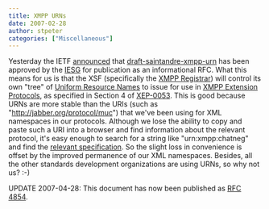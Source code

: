 ```yaml
---
title: XMPP URNs
date: 2007-02-28
author: stpeter
categories: ["Miscellaneous"]
---
```


Yesterday the IETF [announced](http://www1.ietf.org/mail-archive/web/ietf-announce/current/msg03462.html) that [draft-saintandre-xmpp-urn](https://xmpp.org/internet-drafts/draft-saintandre-xmpp-urn-03.html) has been approved by the [IESG](http://www.ietf.org/iesg.html) for publication as an informational RFC. What this means for us is that the XSF (specifically the [XMPP Registrar](https://xmpp.org/registrar/)) will control its own "tree" of [Uniform Resource Names](http://www.ietf.org/rfc/rfc2141.txt) to issue for use in [XMPP Extension Protocols](https://xmpp.org/extensions/), as specified in Section 4 of [XEP-0053](https://xmpp.org/extensions/xep-0053.html). This is good because URNs are more stable than the URIs (such as "http://jabber.org/protocol/muc") that we've been using for XML namespaces in our protocols. Although we lose the ability to copy and paste such a URI into a browser and find information about the relevant protocol, it's easy enough to search for a string like "urn:xmpp:chatneg" and find the [relevant specification](https://xmpp.org/extensions/xep-0155.html). So the slight loss in convenience is offset by the improved permanence of our XML namespaces. Besides, all the other standards development organizations are using URNs, so why not us? :-)

UPDATE 2007-04-28: This document has now been published as [RFC 4854](http://www.rfc-editor.org/rfc/rfc4854.txt).
